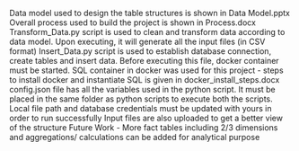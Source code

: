 Data model used to design the table structures is shown in Data Model.pptx
Overall process used to build the project is shown in Process.docx
Transform_Data.py script is used to clean and transform data according to data model. Upon executing, it will generate all the input files (in CSV format)
Insert_Data.py script is used to establish database connection, create tables and insert data. Before executing this file, docker container must be started. SQL container in docker was used for this project - steps to install docker and instantiate SQL is given in docker_install_steps.docx
config.json file has all the variables used in the python script. It must be placed in the same folder as python scripts to execute both the scripts. Local file path and database credentials must be updated with yours in order to run successfully
Input files are also uploaded to get a better view of the structure
Future Work - More fact tables including 2/3 dimensions and aggregations/ calculations can be added for analytical purpose
